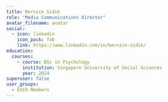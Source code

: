 ```yaml
---
title: Bernice Sidik
role: "Media Communications Director"
avatar_filename: avatar
social:
  - icon: linkedin
    icon_pack: fab
    link: https://www.linkedin.com/in/bernice-sidik/
education:
  courses:
    - course: BSc in Psychology
      institution: Singapore University of Social Sciences
      year: 2024
superuser: false
user_groups:
  - EXCO Members
---
```

